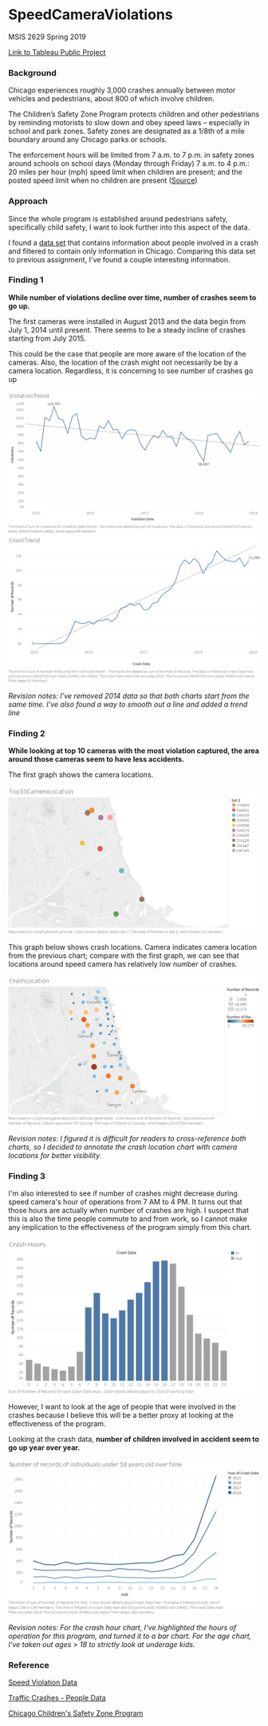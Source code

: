 # SpeedCameraViolations
MSIS 2629 Spring 2019

[Link to Tableau Public Project](https://public.tableau.com/profile/jason1420#!/vizhome/ChicagoSpeedCameraViolationandCrashes_revised/Dashboard)

### Background
Chicago experiences roughly 3,000 crashes annually between motor vehicles and pedestrians, about 800 of which involve children.

The Children’s Safety Zone Program protects children and other pedestrians by reminding motorists to slow down and obey speed laws – especially in school and park zones. Safety zones are designated as a 1/8th of a mile boundary around any Chicago parks or schools.

The enforcement hours will be limited from 7 a.m. to 7 p.m. in safety zones around schools on school days (Monday through Friday)
7 a.m. to 4 p.m.: 20 miles per hour (mph) speed limit when children are present; and the posted speed limit when no children are present ([Source](https://www.chicago.gov/city/en/depts/cdot/supp_info/children_s_safetyzoneporgramautomaticspeedenforcement.html))

### Approach
Since the whole program is established around pedestrians safety, specifically child safety, I want to look further into this aspect of  the data. 

I found a [data set](https://data.cityofchicago.org/Transportation/Traffic-Crashes-People/u6pd-qa9d) that contains information about people involved in a crash and filtered to contain only information in Chicago. Comparing this data set to previous assignment, I've found a couple interesting information.

### Finding 1

**While number of violations decline over time, number of crashes seem to go up.**

The first cameras were installed in August 2013 and the data begin from July 1, 2014 until present. There seems to be a steady incline of crashes starting from July 2015.

This could be the case that people are more aware of the location of the cameras. Also, the location of the crash might not necessarily be by a camera location. Regardless, it is concerning to see number of crashes go up


![](https://github.com/82817/SpeedCameraViolations/blob/master/Images/IMG1_R.png?raw=true)
![](https://github.com/82817/SpeedCameraViolations/blob/master/Images/IMG2_R.png?raw=true)

_Revision notes: I've removed 2014 data so that both charts start from the same time. I've also found a way to smooth out a line and added a trend line_

### Finding 2

**While looking at top 10 cameras with the most violation captured, the area around those cameras seem to have less accidents.**

The first graph shows the camera locations.

![](https://github.com/82817/SpeedCameraViolations/blob/master/Images/IMG3_R.png?raw=true)

This graph below shows crash locations. Camera indicates camera location from the previous chart; compare with the first graph, we can see that locations around speed camera has relatively low number of crashes.

![](https://github.com/82817/SpeedCameraViolations/blob/master/Images/IMG4_R.png?raw=true)

_Revision notes: I figured it is difficult for readers to cross-reference both charts, so I decided to annotate the crash location chart with camera locations for better visibility._

### Finding 3

I'm also interested to see if number of crashes might decrease during speed camera's hour of operations from 7 AM to 4 PM. It turns out that those hours are actually when number of crashes are high. I suspect that this is also the time people commute to and from work, so I cannot make any implication to the effectiveness of the program simply from this chart. 

![](https://github.com/82817/SpeedCameraViolations/blob/master/Images/IMG5_R.png?raw=true)

However, I want to look at the age of people that were involved in the crashes because I believe this will be a better proxy at looking at the effectiveness of the program.

Looking at the crash data, **number of children involved in accident seem to go up year over year.** 

![](https://github.com/82817/SpeedCameraViolations/blob/master/Images/IMG6_R.png?raw=true)

_Revision notes: For the crash hour chart, I've highlighted the hours of operation for this program, and turned it to a bar chart. For the age chart, I've taken out ages > 18 to strictly look at underage kids._

### Reference

[Speed Violation Data](https://data.cityofchicago.org/Transportation/Speed-Camera-Violations/hhkd-xvj4)

[Traffic Crashes - People Data](https://data.cityofchicago.org/Transportation/Traffic-Crashes-People/u6pd-qa9d)

[Chicago Children's Safety Zone Program](https://www.chicago.gov/city/en/depts/cdot/supp_info/children_s_safetyzoneporgramautomaticspeedenforcement.html)
